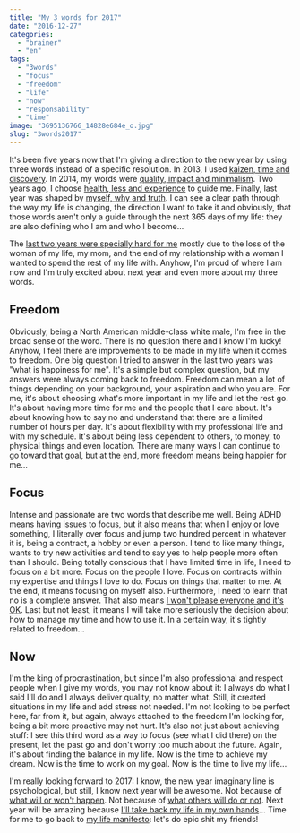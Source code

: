 ```yaml
---
title: "My 3 words for 2017"
date: "2016-12-27"
categories: 
  - "brainer"
  - "en"
tags: 
  - "3words"
  - "focus"
  - "freedom"
  - "life"
  - "now"
  - "responsability"
  - "time"
image: "3695136766_14828e684e_o.jpg"
slug: "3words2017"
---
```


It's been five years now that I'm giving a direction to the new year by using three words instead of a specific resolution. In 2013, I used [kaizen, time and discovery](https://fred.dev/my-3-words-for-2013/). In 2014, my words were [quality, impact and minimalism](http://fred.dev/my-3-words-for-2014/). Two years ago, I choose [health, less and experience](https://fred.dev/my-3-words-for-2015/) to guide me. Finally, last year was shaped by [myself, why and truth](https://fred.dev/my-3-words-for-2015/). I can see a clear path through the way my life is changing, the direction I want to take it and obviously, that those words aren't only a guide through the next 365 days of my life: they are also defining who I am and who I become...

The [last two years were specially hard for me](https://fred.dev/the-day-i-wanted-to-kill-myself/) mostly due to the loss of the woman of my life, my mom, and the end of my relationship with a woman I wanted to spend the rest of my life with. Anyhow, I'm proud of where I am now and I'm truly excited about next year and even more about my three words.

## Freedom

Obviously, being a North American middle-class white male, I'm free in the broad sense of the word. There is no question there and I know I'm lucky! Anyhow, I feel there are improvements to be made in my life when it comes to freedom. One big question I tried to answer in the last two years was "what is happiness for me". It's a simple but complex question, but my answers were always coming back to freedom. Freedom can mean a lot of things depending on your background, your aspiration and who you are. For me, it's about choosing what's more important in my life and let the rest go. It's about having more time for me and the people that I care about. It's about knowing how to say no and understand that there are a limited number of hours per day. It's about flexibility with my professional life and with my schedule. It's about being less dependent to others, to money, to physical things and even location. There are many ways I can continue to go toward that goal, but at the end, more freedom means being happier for me...

## Focus

Intense and passionate are two words that describe me well. Being ADHD means having issues to focus, but it also means that when I enjoy or love something, I literally over focus and jump two hundred percent in whatever it is, being a contract, a hobby or even a person. I tend to like many things, wants to try new activities and tend to say yes to help people more often than I should. Being totally conscious that I have limited time in life, I need to focus on a bit more. Focus on the people I love. Focus on contracts within my expertise and things I love to do. Focus on things that matter to me. At the end, it means focusing on myself also. Furthermore, I need to learn that no is a complete answer. That also means [I won't please everyone and it's OK](http://fred.dev/you-cant-please-everyone-get-over-it/). Last but not least, it means I will take more seriously the decision about how to manage my time and how to use it. In a certain way, it's tightly related to freedom...

## Now

I'm the king of procrastination, but since I'm also professional and respect people when I give my words, you may not know about it: I always do what I said I'll do and I always deliver quality, no matter what. Still, it created situations in my life and add stress not needed. I'm not looking to be perfect here, far from it, but again, always attached to the freedom I'm looking for, being a bit more proactive may not hurt. It's also not just about achieving stuff: I see this third word as a way to focus (see what I did there) on the present, let the past go and don't worry too much about the future. Again, it's about finding the balance in my life. Now is the time to achieve my dream. Now is the time to work on my goal. Now is the time to live my life...

I'm really looking forward to 2017: I know, the new year imaginary line is psychological, but still, I know next year will be awesome. Not because of [what will or won't happen](https://fred.dev/shit-happens-so-what/). Not because of [what others will do or not](https://fred.dev/stop-blaming-others/). Next year will be amazing because [I'll take back my life in my own hands](https://fred.dev/stop-being-a-pussy-and-take-the-control-of-your-life/)... Time for me to go back to [my life manifesto](http://fred.dev/my-life-manifesto-v3/): let's do epic shit my friends!
